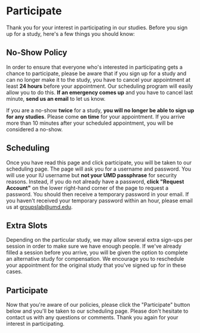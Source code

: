 # Participate

Thank you for your interest in participating in our studies. Before you sign up for a study, here's a few things you should know:

## No-Show Policy

In order to ensure that everyone who's interested in participating gets a chance to participate, please be aware that if you sign up for a study and can no longer make it to the study, you have to cancel your appointment at least <b>24 hours</b> before your appointment. Our scheduling program will easily allow you to do this. <b>If an emergency comes up</b> and you have to cancel last minute, <b>send us an email</b> to let us know.

If you are a no-show <b>twice</b> for a study, <b>you will no longer be able to sign up for any studies</b>. Please come <b>on time</b> for your appointment. If you arrive more than 10 minutes after your scheduled appointment, you will be considered a no-show.

## Scheduling

Once you have read this page and click participate, you will be taken to our scheduling page. The page will ask you for a username and password. You will use your IU username but <b>not your UMD passphrase</b> for security reasons. Instead, if you do not already have a password, <b>click "Request Account"</b> on the lower right-hand corner of the page to request a password. You should then receive a temporary password in your email. If you haven't received your temporary password within an hour, please email us at groupslab@umd.edu.

## Extra Slots

Depending on the particular study, we may allow several extra sign-ups per session in order to make sure we have enough people. If we've already filled a session before you arrive, you will be given the option to complete an alternative study for compensation. We encourage you to reschedule your appointment for the original study that you've signed up for in these cases.

## Participate

Now that you're aware of our policies, please click the "Participate" button below and you'll be taken to our scheduling page. Please don't hesitate to contact us with any questions or comments. Thank you again for your interest in participating.
